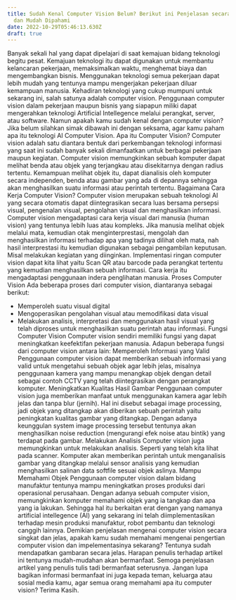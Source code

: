 ```yaml
---
title: Sudah Kenal Computer Vision Belum? Berikut ini Penjelasan secara Singkat
  dan Mudah Dipahami
date: 2022-10-29T05:46:13.630Z
draft: true
---
```

Banyak sekali hal yang dapat dipelajari di saat kemajuan bidang teknologi begitu pesat. Kemajuan teknologi itu dapat digunakan untuk membantu kelancaran pekerjaan, memaksimalkan waktu, menghemat biaya dan mengembangkan bisnis. Menggunakan teknologi semua pekerjaan dapat lebih mudah yang tentunya mampu mengerjakan pekerjaan diluar kemampuan manusia. Kehadiran teknologi yang cukup mumpuni untuk sekarang ini, salah satunya adalah computer vision. Penggunaan computer vision dalam pekerjaan maupun bisnis yang siapapun miliki dapat mengerahkan teknologi Artificial Intellegence melalui perangkat, server, atau software. Namun apakah kamu sudah kenal dengan computer vision? Jika belum silahkan simak dibawah ini dengan seksama, agar kamu paham apa itu teknologi AI Computer Vision. Apa itu Computer Vision? Computer vision adalah satu diantara bentuk dari perkembangan teknologi informasi yang saat ini sudah banyak sekali dimanfaatkan untuk berbagai pekerjaan maupun kegiatan. Computer vision memungkinkan sebuah komputer dapat melihat benda atau objek yang terjangkau atau disekitarnya dengan radius tertentu. Kemampuan melihat objek itu, dapat dianalisis oleh komputer secara independen, benda atau gambar yang ada di depannya sehingga akan menghasilkan suatu informasi atau perintah tertentu. Bagaimana Cara Kerja Computer Vision? Computer vision merupakan sebuah teknologi AI yang secara otomatis dapat diintegrasikan secara luas bersama persepsi visual, pengenalan visual, pengolahan visual dan menghasilkan informasi. Computer vision mengadaptasi cara kerja visual dari manusia (human vision) yang tentunya lebih luas atau kompleks. Jika manusia melihat objek melalui mata, kemudian otak menginterprestasi, mengolah dan menghasilkan informasi terhadap apa yang tadinya dilihat oleh mata, nah hasil interprestasi itu kemudian digunakan sebagai pengambilan keputusan. Misal melakukan kegiatan yang diinginkan. Implementasi ringan computer vision dapat kita lihat yaitu Scan QR atau barcode pada perangkat tertentu yang kemudian menghasilkan sebuah informasi. Cara kerja itu mengadaptasi penggunaan indera penglihatan manusia. Proses Computer Vision Ada beberapa proses dari computer vision, diantaranya sebagai berikut:

* Memperoleh suatu visual digital
* Mengoperasikan pengolahan visual atau memodifikasi data visual
* Melakukan analisis, interpretasi dan menggunakan hasil visual yang telah diproses untuk menghasilkan suatu perintah atau informasi. Fungsi Computer Vision Computer vision sendiri memiliki fungsi yang dapat meningkatkan keefektifan pekerjaan manusia. Adapun beberapa fungsi dari computer vision antara lain: Memperoleh Informasi yang Valid Penggunaan computer vision dapat memberikan sebuah informasi yang valid untuk mengetahui sebuah objek agar lebih jelas, misalnya penggunaan kamera yang mampu menangkap objek dengan detail sebagai contoh CCTV yang telah diintegrasikan dengan perangkat komputer. Meningkatkan Kualitas Hasil Gambar Penggunaan computer vision juga memberikan manfaat untuk menggunakan kamera agar lebih jelas dan tanpa blur (jernih). Hal ini disebut sebagai image processing, jadi objek yang ditangkap akan diberikan sebuah perintah yaitu peningkatan kualitas gambar yang ditangkap. Dengan adanya keunggulan system image processing tersebut tentunya akan menghasilkan noise reduction (mengurangi efek noise atau bintik) yang terdapat pada gambar. Melakukan Analisis Computer vision juga memungkinkan untuk melakukan analisis. Seperti yang telah kita lihat pada scanner. Komputer akan memberikan perintah untuk menganalisis gambar yang ditangkap melalui sensor analisis yang kemudian menghasilkan salinan data softfile sesuai objek aslinya. Mampu Memahami Objek Penggunaan computer vision dalam bidang manufaktur tentunya mampu meningkatkan proses produksi dari operasional perusahaan. Dengan adanya sebuah computer vision, memungkinkan komputer memahami objek yang ia tangkap dan apa yang ia lakukan. Sehingga hal itu berkaitan erat dengan yang namanya artificial intellegence (AI) yang sekarang ini telah diimplementasikan terhadap mesin produksi manufaktur, robot pembantu dan teknologi canggih lainnya. Demikian penjelasan mengenai computer vision secara singkat dan jelas, apakah kamu sudah memahami mengenai pengertian computer vision dan impelementasinya sekarang? Tentunya sudah mendapatkan gambaran secara jelas. Harapan penulis terhadap artikel ini tentunya mudah-mudahan akan bermanfaat. Semoga penjelasan artikel yang penulis tulis tadi bermanfaat seterusnya. Jangan lupa bagikan informasi bermanfaat ini juga kepada teman, keluarga atau sosial media kamu, agar semua orang memahami apa itu computer vision? Terima Kasih.